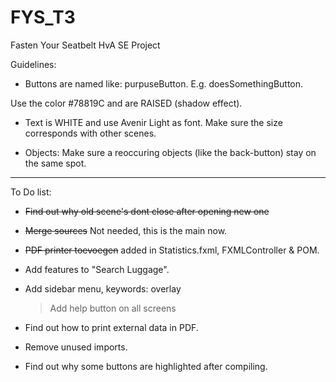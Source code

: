 # FYS_T3
Fasten Your Seatbelt HvA SE Project

Guidelines:

* Buttons are named like: purpuseButton. E.g. doesSomethingButton.

Use the color #78819C and are RAISED (shadow effect).

* Text is WHITE and use Avenir Light as font. Make sure the size corresponds with other scenes.

* Objects: Make sure a reoccuring objects (like the back-button) stay on the same spot.

---------

To Do list:

* ~~Find out why old scene's dont close after opening new one~~

* ~~Merge sources~~ Not needed, this is the main now.

* ~~PDF printer toevoegen~~ added in Statistics.fxml, FXMLController & POM.

* Add features to "Search Luggage".

* Add sidebar menu, keywords: overlay
  >Add help button on all screens

* Find out how to print external data in PDF.

* Remove unused imports.

* Find out why some buttons are highlighted after compiling.
